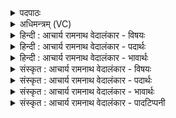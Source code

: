 <details><summary>पदपाठः</summary>

अ꣣ग्नि꣢म्। ई꣣डे। पुरो꣡हि꣢तम्। पु꣣रः꣢। हि꣣तम्। यज्ञ꣡स्य꣢। दे꣣व꣢म्। ऋ꣣त्वि꣡ज꣢म्। हो꣡ता꣢꣯रम्। रत्नधा꣡त꣢मम्। र꣣त्न। धा꣡त꣢꣯मम्। ६०५।
</details>

<details><summary>अधिमन्त्रम् (VC)</summary>

- अग्निः
- मधुच्छन्दा वैश्वामित्रः
- गायत्री
- षड्जः
- आरण्यं काण्डम्
</details>

<details><summary>हिन्दी : आचार्य रामनाथ वेदालंकार - विषयः</summary>

अगले तीन मन्त्रों का अग्नि देवता है। इस मन्त्र में परमात्मा की स्तुति का विषय है।
</details>

<details><summary>हिन्दी : आचार्य रामनाथ वेदालंकार - पदार्थः</summary>

पदार्थान्वयभाषाः -  मैं (पुरोहितम्) जो ध्यानावस्था में सामने स्थित रहता है ऐसे, (यज्ञस्य) देवपूजा, संगतिकरण और दानरूप यज्ञ के (देवम्) प्रकाशक, (ऋत्विजम्) ग्रीष्म, वर्षा आदि सब ऋतुओं को संगत करनेवाले, अथवा प्रत्येक ऋतु में पूजा करने योग्य, (होतारम्) सुख आदि के देनेवाले, (रत्नधातमम्) सद्गुणरूप तथा सोना, चाँदी, हीरे आदि रूप रत्नों के अतिशय दानी (अग्निम्) अग्नि के समान प्रकाशमान, प्रकाशक, मलिनता के दाहक, अग्रनायक परमात्मा की (ईडे) पूजा करता हूँ ॥४॥
</details>

<details><summary>हिन्दी : आचार्य रामनाथ वेदालंकार - भावार्थः</summary>

भावार्थभाषाः -  परमेश्वर की पूजा के लिए कोई एक ही ऋतु नहीं है, प्रत्युत उसकी सदा सर्वत्र सबको पूजा करनी चाहिए और उससे प्रेरणा तथा बल प्राप्त कर यज्ञ आदि में प्रवृत्त होना चाहिए ॥४॥
</details>

<details><summary>संस्कृत : आचार्य रामनाथ वेदालंकार - विषयः</summary>

अथ तिसृणामग्निर्देवता। परमात्मस्तवनविषयमाह।
</details>

<details><summary>संस्कृत : आचार्य रामनाथ वेदालंकार - पदार्थः</summary>

पदार्थान्वयभाषाः -  अहम् (पुरोहितम्) ध्यानावस्थायां समक्षं निहितम्, (यज्ञस्य) देवपूजासंगतिकरणदानात्मकस्य यागस्य (देवम्) प्रकाशकम्, (ऋत्विजम्) सर्वान् ऋतून् ग्रीष्मवर्षादीन् यजते संगमयतीति तम्, ऋतौ ऋतौ इज्यते पूज्यते यः तं वा। अत्र ऋतु शब्द उपपदे यजेः ‘ऋत्विग्दधृक्०’ अ० ३।२।५९ इति क्विन् प्रत्ययो निपात्यते। (होतारम्) दातारम्। जुहोति ददाति सुखादिकं यः स होता (तम्)। हु दानादनयोः। (रत्नधातमम्) सद्गुणरूपाणां सुवर्णरजतहीरकादिरूपाणां वा रत्नानां दातृतमम् (अग्निम्) अग्निवत् प्रकाशमानं प्रकाशकं२ मालिन्यदाहकम् अग्रनायकं परमात्मानम् (ईडे) पूजयामि ॥४॥ यास्काचार्य इमामृचमेवं व्याचष्टे—‘अग्निम् ईडे अग्निं याचामि। ईडिरध्येषणाकर्मा पूजाकर्मा वा। पुरोहितो व्याख्यातो यज्ञश्च। [पुरोहितः पुन एनं दधति। निरु० २।१२। यज्ञः कस्मात् ? प्रख्यातं यजतिकर्मेति नैरुक्ताः। याच्यो भवतीति वा। यजुरुन्नो भवतीति वा। बहुकृष्णाजिन इत्यौपमन्यवः। यजूंष्येनं नयन्तीति वा। निरु० ३।१९।] देवो दानाद्वा दीपनाद्वा द्योतनाद्वा द्युस्थानो भवतीति वा। यो देवः सा देवता। होतारं ह्वातारम्, जुहोतेर्होतेत्यौर्णवाभः। रत्नधातमं रमणीयानां धनानां दातृतमम्। निरु० ७।१५। ऋत्विक् शब्दं च स एवं निर्वक्ति—“ऋत्विक् कस्मात् ? ईरणः, ऋग्यष्टा भवतीति शाकपूणिः। ऋतुयाजी भवतीति वा।” निरु० ३।१९ ॥
</details>

<details><summary>संस्कृत : आचार्य रामनाथ वेदालंकार - भावार्थः</summary>

भावार्थभाषाः -  परमेश्वरपूजनाय न कोऽप्येक एव ऋतुः, प्रत्युत स सदा सर्वत्र सर्वैराराधनीयस्तत्सकाशात् प्रेरणां बलं च प्राप्य यज्ञादिषु प्रवृत्तिर्विधेया ॥४॥
</details>

<details><summary>संस्कृत : आचार्य रामनाथ वेदालंकार - पादटिप्पनी</summary>

टिप्पणी:   १. ऋ० १।१।१। २. ऋग्भाष्ये दयानन्दर्षिर्मन्त्रमिमं परमेश्वरपक्षे शिल्पाग्निपक्षे च व्याख्यातवान्।
</details>